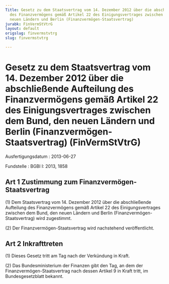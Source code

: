 ```yaml
---
Title: Gesetz zu dem Staatsvertrag vom 14. Dezember 2012 über die abschließende Aufteilung
  des Finanzvermögens gemäß Artikel 22 des Einigungsvertrages zwischen dem Bund, den
  neuen Ländern und Berlin (Finanzvermögen-Staatsvertrag)
jurabk: FinVermStVtrG
layout: default
origslug: finvermstvtrg
slug: finvermstvtrg

---
```


# Gesetz zu dem Staatsvertrag vom 14. Dezember 2012 über die abschließende Aufteilung des Finanzvermögens gemäß Artikel 22 des Einigungsvertrages zwischen dem Bund, den neuen Ländern und Berlin (Finanzvermögen-Staatsvertrag) (FinVermStVtrG)

Ausfertigungsdatum
:   2013-06-27

Fundstelle
:   BGBl I: 2013, 1858


## Art 1 Zustimmung zum Finanzvermögen-Staatsvertrag

(1) Dem Staatsvertrag vom 14. Dezember 2012 über die abschließende Aufteilung des Finanzvermögens gemäß Artikel 22 des Einigungsvertrages zwischen dem Bund, den neuen Ländern und Berlin (Finanzvermögen-Staatsvertrag) wird zugestimmt.

(2) Der Finanzvermögen-Staatsvertrag wird nachstehend veröffentlicht.


## Art 2 Inkrafttreten

(1) Dieses Gesetz tritt am Tag nach der Verkündung in Kraft.

(2) Das Bundesministerium der Finanzen gibt den Tag, an dem der Finanzvermögen-Staatsvertrag nach dessen Artikel 9 in Kraft tritt, im Bundesgesetzblatt bekannt.

